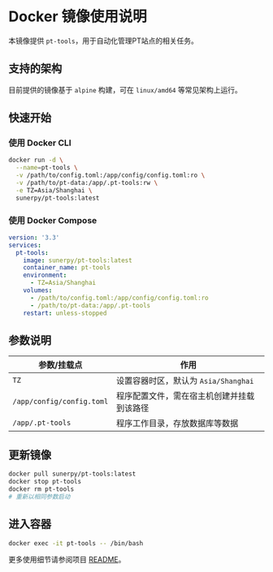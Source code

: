 # Docker 镜像使用说明

本镜像提供 `pt-tools`，用于自动化管理PT站点的相关任务。

## 支持的架构

目前提供的镜像基于 `alpine` 构建，可在 `linux/amd64` 等常见架构上运行。

## 快速开始

### 使用 Docker CLI

```bash
docker run -d \
  --name=pt-tools \
  -v /path/to/config.toml:/app/config/config.toml:ro \
  -v /path/to/pt-data:/app/.pt-tools:rw \
  -e TZ=Asia/Shanghai \
  sunerpy/pt-tools:latest
```

### 使用 Docker Compose

```yaml
version: '3.3'
services:
  pt-tools:
    image: sunerpy/pt-tools:latest
    container_name: pt-tools
    environment:
      - TZ=Asia/Shanghai
    volumes:
      - /path/to/config.toml:/app/config/config.toml:ro
      - /path/to/pt-data:/app/.pt-tools
    restart: unless-stopped
```

## 参数说明

| 参数/挂载点 | 作用 |
|-------------|------|
| `TZ` | 设置容器时区，默认为 `Asia/Shanghai` |
| `/app/config/config.toml` | 程序配置文件，需在宿主机创建并挂载到该路径 |
| `/app/.pt-tools` | 程序工作目录，存放数据库等数据 |

## 更新镜像

```bash
docker pull sunerpy/pt-tools:latest
docker stop pt-tools
docker rm pt-tools
# 重新以相同参数启动
```

## 进入容器

```bash
docker exec -it pt-tools -- /bin/bash
```

更多使用细节请参阅项目 [README](../README.md)。
